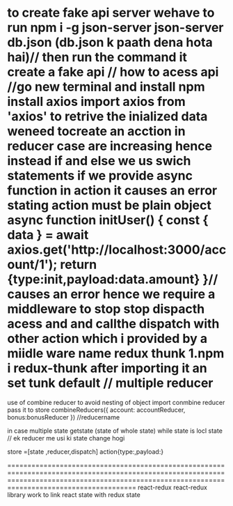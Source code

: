  to create fake api server wehave to run npm i -g json-server
 json-server db.json (db.json k paath dena hota hai)// then run the command
 it create a fake api
 // how to acess api
 //go new terminal 
 and install npm install axios
 import axios from 'axios'
 to retrive the inialized data weneed tocreate an acction 
in reducer case are increasing hence instead if and else we us swich statements
if we provide async function in action it causes an error stating action must be plain object
async function initUser() {
     const { data } = await axios.get('http://localhost:3000/account/1');
    return {type:init,payload:data.amount}
}// causes an error 
hence we require a middleware  to stop stop dispacth acess and  and callthe dispatch with other action which i provided by a miidle ware  name redux thunk
1.npm i redux-thunk
 after importing it an set tunk default 
 // multiple reducer
 ========================================================
 use of combine reducer to avoid nesting of object
 import conmbine reducer
 pass it to store
 combineReducers({
    account: accountReducer,
    bonus:bonusReducer
})
//reducername


in case multiple state   getstate (state of whole state) while state is locl state 
// ek reducer me usi ki state change hogi

store =[state ,reducer,dispatch]
action{type:,payload:}





==================================================================================================================================================================================================
react-redux
 react-redux library work to link react state with redux state